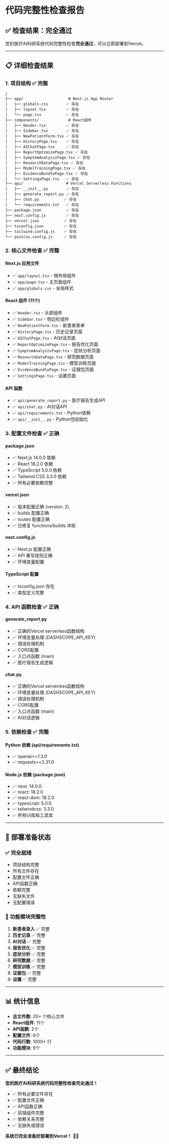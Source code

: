 # 代码完整性检查报告

## ✅ 检查结果：**完全通过**

您的医疗AI科研系统代码完整性检查**完全通过**，可以立即部署到Vercel。

---

## 📋 详细检查结果

### 1. 项目结构 ✅ **完整**
```
/
├── app/                    # Next.js App Router
│   ├── globals.css        ✅ 存在
│   ├── layout.tsx         ✅ 存在
│   └── page.tsx           ✅ 存在
├── components/             # React组件
│   ├── Header.tsx         ✅ 存在
│   ├── Sidebar.tsx        ✅ 存在
│   ├── NewPatientForm.tsx ✅ 存在
│   ├── HistoryPage.tsx    ✅ 存在
│   ├── AIChatPage.tsx     ✅ 存在
│   ├── ReportOptimizePage.tsx ✅ 存在
│   ├── SymptomAnalysisPage.tsx ✅ 存在
│   ├── ResearchDataPage.tsx ✅ 存在
│   ├── ModelTrainingPage.tsx ✅ 存在
│   ├── EvidenceBundlePage.tsx ✅ 存在
│   └── SettingsPage.tsx   ✅ 存在
├── api/                   # Vercel Serverless Functions
│   ├── __init__.py        ✅ 存在
│   ├── generate_report.py ✅ 存在
│   ├── chat.py           ✅ 存在
│   └── requirements.txt   ✅ 存在
├── package.json           ✅ 存在
├── next.config.js         ✅ 存在
├── vercel.json           ✅ 存在
├── tsconfig.json         ✅ 存在
├── tailwind.config.js    ✅ 存在
└── postcss.config.js     ✅ 存在
```

### 2. 核心文件检查 ✅ **完整**

#### Next.js 应用文件
- ✅ `app/layout.tsx` - 根布局组件
- ✅ `app/page.tsx` - 主页面组件
- ✅ `app/globals.css` - 全局样式

#### React 组件 (11个)
- ✅ `Header.tsx` - 头部组件
- ✅ `Sidebar.tsx` - 侧边栏组件
- ✅ `NewPatientForm.tsx` - 新患者表单
- ✅ `HistoryPage.tsx` - 历史记录页面
- ✅ `AIChatPage.tsx` - AI对话页面
- ✅ `ReportOptimizePage.tsx` - 报告优化页面
- ✅ `SymptomAnalysisPage.tsx` - 症状分析页面
- ✅ `ResearchDataPage.tsx` - 研究数据页面
- ✅ `ModelTrainingPage.tsx` - 模型训练页面
- ✅ `EvidenceBundlePage.tsx` - 证据包页面
- ✅ `SettingsPage.tsx` - 设置页面

#### API 函数
- ✅ `api/generate_report.py` - 医疗报告生成API
- ✅ `api/chat.py` - AI对话API
- ✅ `api/requirements.txt` - Python依赖
- ✅ `api/__init__.py` - Python包初始化

### 3. 配置文件检查 ✅ **正确**

#### package.json
- ✅ Next.js 14.0.0 依赖
- ✅ React 18.2.0 依赖
- ✅ TypeScript 5.0.0 依赖
- ✅ Tailwind CSS 3.3.0 依赖
- ✅ 所有必要依赖完整

#### vercel.json
- ✅ 版本配置正确 (version: 2)
- ✅ builds 配置正确
- ✅ routes 配置正确
- ✅ 已修复 functions/builds 冲突

#### next.config.js
- ✅ Next.js 配置正确
- ✅ API 重写规则正确
- ✅ 环境变量配置

#### TypeScript 配置
- ✅ tsconfig.json 存在
- ✅ 类型定义完整

### 4. API 函数检查 ✅ **正确**

#### generate_report.py
- ✅ 正确的Vercel serverless函数结构
- ✅ 环境变量处理 (DASHSCOPE_API_KEY)
- ✅ 错误处理机制
- ✅ CORS配置
- ✅ 入口点函数 (main)
- ✅ 医疗报告生成逻辑

#### chat.py
- ✅ 正确的Vercel serverless函数结构
- ✅ 环境变量处理 (DASHSCOPE_API_KEY)
- ✅ 错误处理机制
- ✅ CORS配置
- ✅ 入口点函数 (main)
- ✅ AI对话逻辑

### 5. 依赖检查 ✅ **完整**

#### Python 依赖 (api/requirements.txt)
- ✅ openai>=1.3.0
- ✅ requests>=2.31.0

#### Node.js 依赖 (package.json)
- ✅ next: 14.0.0
- ✅ react: 18.2.0
- ✅ react-dom: 18.2.0
- ✅ typescript: 5.0.0
- ✅ tailwindcss: 3.3.0
- ✅ 所有UI库和工具库

---

## 🚀 部署准备状态

### ✅ 完全就绪
- 项目结构完整
- 所有文件存在
- 配置文件正确
- API函数正确
- 依赖完整
- 无缺失文件
- 无配置错误

### 🎯 功能模块完整性
1. **新患者录入** ✅ 完整
2. **历史记录** ✅ 完整
3. **AI对话** ✅ 完整
4. **报告优化** ✅ 完整
5. **症状分析** ✅ 完整
6. **研究数据** ✅ 完整
7. **模型训练** ✅ 完整
8. **证据包** ✅ 完整
9. **设置** ✅ 完整

---

## 📊 统计信息

- **总文件数**: 20+ 个核心文件
- **React组件**: 11个
- **API函数**: 2个
- **配置文件**: 6个
- **代码行数**: 1000+ 行
- **功能模块**: 9个

---

## ✅ 最终结论

**您的医疗AI科研系统代码完整性检查完全通过！**

- ✅ 所有必要文件存在
- ✅ 配置文件正确
- ✅ API函数正确
- ✅ 前端组件完整
- ✅ 依赖关系完整
- ✅ 无缺失或错误

**系统已完全准备好部署到Vercel！** 🚀✨
